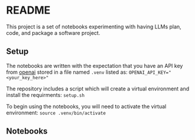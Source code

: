 # README

This project is a set of notebooks experimenting with
having LLMs plan, code, and package a software
project.

## Setup

The notebooks are written with the expectation that you have
an API key from [openai](platform.openai.com) stored in a file
named `.venv` listed as: `OPENAI_API_KEY="<your_key_here>"`

The repository includes a script which will create a virtual
environment and install the requirments: `setup.sh`

To begin using the notebooks, you will need to activate
the virtual environment: `source .venv/bin/activate`

## Notebooks
